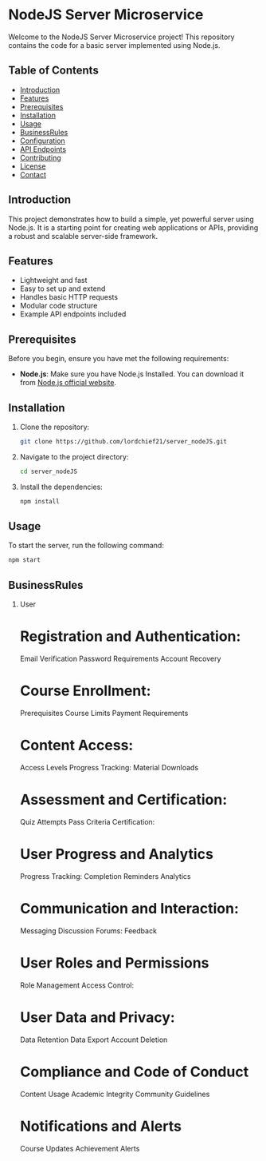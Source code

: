 # NodeJS Server Microservice

Welcome to the NodeJS Server Microservice project! This repository contains the code for a basic server implemented using Node.js.

## Table of Contents

- [Introduction](#introduction)
- [Features](#features)
- [Prerequisites](#prerequisites)
- [Installation](#installation)
- [Usage](#usage)
- [BusinessRules](#BusinessRules)
- [Configuration](#configuration)
- [API Endpoints](#api-endpoints)
- [Contributing](#contributing)
- [License](#license)
- [Contact](#contact)

## Introduction

This project demonstrates how to build a simple, yet powerful server using Node.js. It is a starting point for creating web applications or APIs, providing a robust and scalable server-side framework.

## Features

- Lightweight and fast
- Easy to set up and extend
- Handles basic HTTP requests
- Modular code structure
- Example API endpoints included

## Prerequisites

Before you begin, ensure you have met the following requirements:

- **Node.js**: Make sure you have Node.js Installed. You can download it from [Node.js official website](https://nodejs.org/).

## Installation

1. Clone the repository:

    ```bash
    git clone https://github.com/lordchief21/server_nodeJS.git
    ```

2. Navigate to the project directory:

    ```bash
    cd server_nodeJS
    ```

3. Install the dependencies:

    ```bash
    npm install
    ```

## Usage

To start the server, run the following command:

```bash
npm start
```

## BusinessRules
 1. User
    # Registration and Authentication:
    Email Verification
    Password Requirements
    Account Recovery
    # Course Enrollment:
    Prerequisites
    Course Limits
    Payment Requirements
    # Content Access:
    Access Levels
    Progress Tracking:
    Material Downloads
    # Assessment and Certification:
    Quiz Attempts
    Pass Criteria
    Certification:
    # User Progress and Analytics
    Progress Tracking:
    Completion Reminders
    Analytics
    # Communication and Interaction:
    Messaging
    Discussion Forums:
    Feedback
    # User Roles and Permissions
    Role Management
    Access Control:
    # User Data and Privacy:
    Data Retention
    Data Export
    Account Deletion
    # Compliance and Code of Conduct
    Content Usage
    Academic Integrity
    Community Guidelines
    # Notifications and Alerts
    Course Updates
    Achievement Alerts
    

